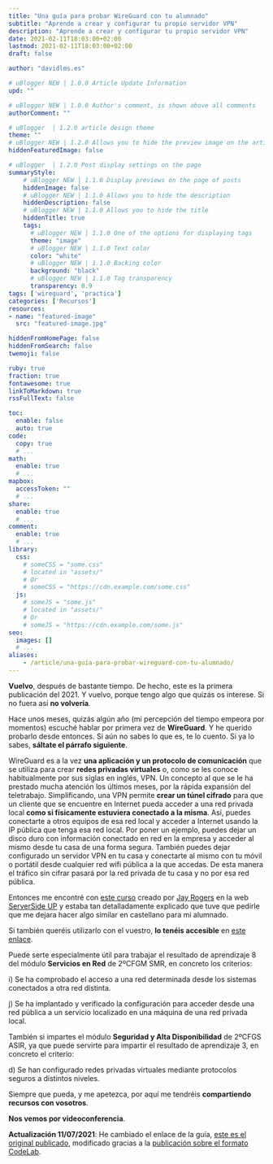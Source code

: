 ```yaml
---
title: "Una guía para probar WireGuard con tu alumnado"
subtitle: "Aprende a crear y configurar tu propio servidor VPN"
description: "Aprende a crear y configurar tu propio servidor VPN"
date: 2021-02-11T18:03:00+02:00
lastmod: 2021-02-11T18:03:00+02:00
draft: false

author: "davidlms.es"

# uBlogger NEW | 1.0.0 Article Update Information
upd: ""

# uBlogger NEW | 1.0.0 Author's comment, is shown above all comments
authorComment: ""

# uBlogger  | 1.2.0 article design theme
theme: ""
# uBlogger NEW | 1.2.0 Allows you to hide the preview image on the article page
hiddenFeaturedImage: false

# uBlogger  | 1.2.0 Post display settings on the page
summaryStyle:
    # uBlogger NEW | 1.1.0 Display previews on the page of posts
    hiddenImage: false
    # uBlogger NEW | 1.1.0 Allows you to hide the description
    hiddenDescription: false
    # uBlogger NEW | 1.1.0 Allows you to hide the title
    hiddenTitle: true
    tags:
      # uBlogger NEW | 1.1.0 One of the options for displaying tags
      theme: "image"
      # uBlogger NEW | 1.1.0 Text color
      color: "white"
      # uBlogger NEW | 1.1.0 Backing color
      background: "black"
      # uBlogger NEW | 1.1.0 Tag transparency
      transparency: 0.9
tags: ['wireguard', 'practica']
categories: ['Recursos']
resources:
- name: "featured-image"
  src: "featured-image.jpg"

hiddenFromHomePage: false
hiddenFromSearch: false
twemoji: false

ruby: true
fraction: true
fontawesome: true
linkToMarkdown: true
rssFullText: false

toc:
  enable: false
  auto: true
code:
  copy: true
  # ...
math:
  enable: true
  # ...
mapbox:
  accessToken: ""
  # ...
share:
  enable: true
  # ...
comment:
  enable: true
  # ...
library:
  css:
    # someCSS = "some.css"
    # located in "assets/"
    # Or
    # someCSS = "https://cdn.example.com/some.css"
  js:
    # someJS = "some.js"
    # located in "assets/"
    # Or
    # someJS = "https://cdn.example.com/some.js"
seo:
  images: []
  # ...
aliases:
    - /article/una-guía-para-probar-wireguard-con-tu-alumnado/
---
```


**Vuelvo**, después de bastante tiempo. De hecho, este es la primera publicación del 2021. Y vuelvo, porque tengo algo que quizás os interese. Si no fuera así **no volvería**.

Hace unos meses, quizás algún año (mi percepción del tiempo empeora por momentos) escuché hablar por primera vez de **WireGuard**. Y he querido probarlo desde entonces. Si aún no sabes lo que es, te lo cuento. Si ya lo sabes, **sáltate el párrafo siguiente**.

WireGuard es a la vez **una aplicación y un protocolo de comunicación** que se utiliza para crear **redes privadas virtuales** o, como se les conoce habitualmente por sus siglas en inglés, VPN. Un concepto al que se le ha prestado mucha atención los últimos meses, por la rápida expansión del teletrabajo. Simplificando, una VPN permite **crear un túnel cifrado** para que un cliente que se encuentre en Internet pueda acceder a una red privada local **como si físicamente estuviera conectado a la misma**. Así, puedes conectarte a otros equipos de esa red local y acceder a Internet usando la IP pública que tenga esa red local. Por poner un ejemplo, puedes dejar un disco duro con información conectado en red en la empresa y acceder al mismo desde tu casa de una forma segura. También puedes dejar configurado un servidor VPN en tu casa y conectarte al mismo con tu móvil o portátil desde cualquier red wifi pública a la que accedas. De esta manera el tráfico sin cifrar pasará por la red privada de tu casa y no por esa red pública.

Entonces me encontré con [este curso](https://serversideup.net/courses/gain-flexibility-and-increase-privacy-with-wireguard-vpn/) creado por [Jay Rogers](https://jaydrogers.com/) en la web [ServerSide UP](https://serversideup.net/) y estaba tan detalladamente explicado que tuve que pedirle que me dejara hacer algo similar en castellano para mi alumnado.

Si también queréis utilizarlo con el vuestro, **lo tenéis accesible** en [este enlace](https://davidlms.github.io/Practicas/SERRED/wireguard-ubuntu-server-20).

Puede serte especialmente útil para trabajar el resultado de aprendizaje 8 del módulo **Servicios en Red** de 2ºCFGM SMR, en concreto los criterios:

i) Se ha comprobado el acceso a una red determinada desde los sistemas conectados a otra red distinta.

j) Se ha implantado y verificado la configuración para acceder desde una red pública a un servicio localizado en una máquina de una red privada local.

También si impartes el módulo **Seguridad y Alta Disponibilidad** de 2ºCFGS ASIR, ya que puede servirte para impartir el resultado de aprendizaje 3, en concreto el criterio:

d) Se han configurado redes privadas virtuales mediante protocolos seguros a distintos niveles.

Siempre que pueda, y me apetezca, por aquí me tendréis **compartiendo recursos con vosotros**.

**Nos vemos por videoconferencia**.

**Actualización 11/07/2021**: He cambiado el enlace de la guía, [este es el original publicado](https://davidlms.github.io/Practicas/SERRED/wireguard.html), modificado gracias a la [publicación sobre el formato CodeLab](https://davidlms.com/article/en-busca-de-un-formato-para-las-gu%C3%ADas-pr%C3%A1cticas-codelab/).